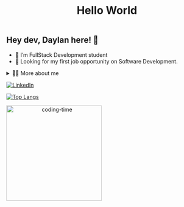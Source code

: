 <!--título-->
<div id="user-content-toc">
  <ul align="center">
    <summary><h1 style="display: inline-block">Hello World</h1></summary>
</div>

<!-- Presentation -->
<p>
  <h2>Hey dev, Daylan here! 🖖</h2>

  - 🌱 I’m FullStack Development student
  - 🔭 Looking for my first job opportunity on Software Development.
</p>

<!-- Dropdown -->
<details>
  <summary>👨‍💻 More about me</summary>

  - 💬 I'm 28 years old, I currently live in Brazil. I'm a professional with 5 years of experience in people management, where I developed key skills such as communication, problem-solving, creativity, and teamwork.

  - ⚡ I like to read, and I believe that seeking to learn new things always contributes to my personal and professional growth. In my free time I like going to the beach and being in contact with nature, I also like video games and solving problems.
</details>

<!-- Links -->
[![LinkedIn](https://img.shields.io/badge/LinkedIn-0077B5?style=for-the-badge&logo=linkedin&logoColor=white)](https://www.linkedin.com/in/daylan-pires-68a1b8199/)


<!-- GithubStats -->

[![Top Langs](https://github-readme-stats.vercel.app/api/top-langs/?username=daylanpires&layout=donut&show_icons=true&theme=dracula)](https://github.com/daylanpires/github-readme-stats)

<div align="center">
  <img align="left" height="250" alt="coding-time" src="https://github.com/daylanpires/imagens/assets/126516180/8c363e1d-121c-41ac-8f42-bc1f87fad8aa">
  


